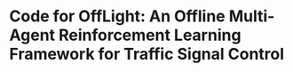 # Code for OffLight: An Offline Multi-Agent Reinforcement Learning Framework for Traffic Signal Control
